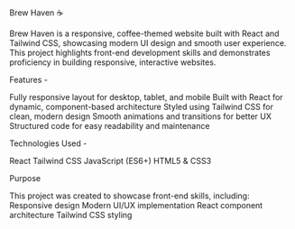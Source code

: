 Brew Haven ☕

Brew Haven is a responsive, coffee-themed website built with React and Tailwind CSS, showcasing modern UI design and smooth user experience. This project highlights front-end development skills and demonstrates proficiency in building responsive, interactive websites.

Features -

Fully responsive layout for desktop, tablet, and mobile
Built with React for dynamic, component-based architecture
Styled using Tailwind CSS for clean, modern design
Smooth animations and transitions for better UX
Structured code for easy readability and maintenance

Technologies Used -

React
Tailwind CSS
JavaScript (ES6+)
HTML5 & CSS3

Purpose

This project was created to showcase front-end skills, including:
Responsive design
Modern UI/UX implementation
React component architecture
Tailwind CSS styling
